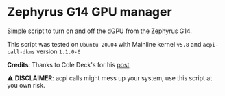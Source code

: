 # Zephyrus G14 GPU manager

Simple script to turn on and off the dGPU from the Zephyrus G14.

This script was tested on `Ubuntu 20.04` with Mainline kernel `v5.8` and `acpi-call-dkms` version `1.1.0-6`

**Credits**: Thanks to Cole Deck's for his [post](https://git.deck.sh/shark/g14gpu/-/blob/master/POWERSAVING.md)

:warning: **DISCLAIMER**: acpi calls might mess up your system, use this script at you own risk.
